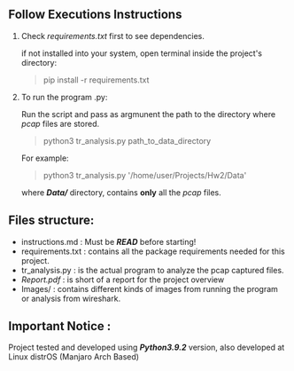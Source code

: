 ## Follow Executions Instructions

1. Check *requirements.txt* first to see dependencies.

    if not installed into your system,  open terminal inside the project's directory:
    >  pip install -r requirements.txt

2. To run the program .py:

    Run the script and pass as argmunent the path to the directory where *pcap* files are stored.

    > python3 tr_analysis.py path_to_data_directory

    For example:

    > python3 tr_analysis.py '/home/user/Projects/Hw2/Data'

    where ***Data/*** directory, contains **only** all the *pcap* files.


## Files structure:
- instructions.md : Must be ***READ*** before starting!
- requirements.txt : contains all the package requirements needed for this project.
- tr_analysis.py : is the actual program to analyze the pcap captured files.
- *Report.pdf* : is short of a report for the project overview
- Images/ : contains different kinds of images from running the program  or analysis from wireshark.

## Important Notice :

Project tested and developed using ***Python3.9.2*** version, also developed at Linux distrOS (Manjaro Arch Based)
